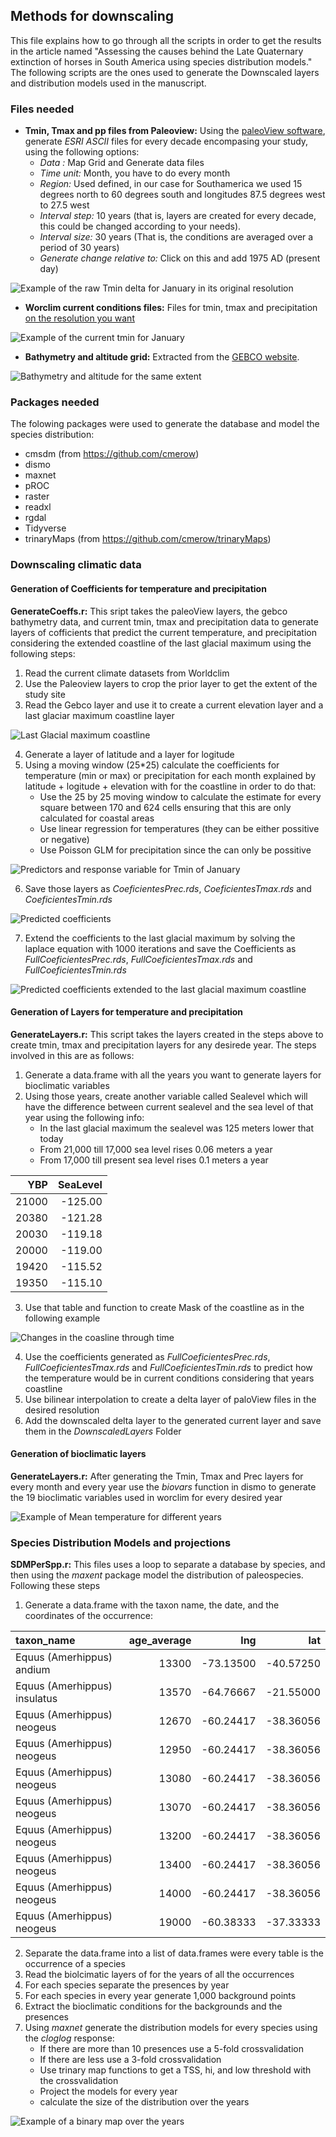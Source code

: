 ## Methods for downscaling 

This file explains how to go through all the scripts in order to get the results in the article named "Assessing the causes behind the Late Quaternary extinction of horses in South America using species distribution models." The following scripts are the ones used to generate the Downscaled layers and distribution models used in the manuscript.

### Files needed

* **Tmin, Tmax and pp files from Paleoview:** Using the [paleoView software](https://github.com/GlobalEcologyLab/PaleoView/releases), generate *ESRI ASCII* files for every decade encompasing your study, using the following options:
    + *Data :* Map Grid and Generate data files
    + *Time unit:* Month, you have to do every month
    + *Region:* Used defined, in our case for Southamerica we used 15 degrees north to 60 degrees south and longitudes 87.5 degrees west to 27.5 west
    + *Interval step:* 10 years (that is, layers are created for every decade, this could be changed according to your needs).
    + *Interval size:* 30 years (That is, the conditions are averaged over a period of 30 years)
    + *Generate change relative to:* Click on this and add 1975 AD (present day)

![Example of the raw Tmin delta for January in its original resolution](TminPaleView.png)    
    
* **Worclim current conditions files:**  Files for tmin, tmax and precipitation [on the resolution you want](http://www.worldclim.org/current)

![Example of the current tmin for January](CurrentTmin.png)  

* **Bathymetry and altitude grid:** Extracted from the [GEBCO website](https://www.gebco.net/).

![Bathymetry and altitude for the same extent](Bathymetry.png)  

### Packages needed

The folowing packages were used to generate the database and model the species distribution:

* cmsdm (from https://github.com/cmerow)
* dismo
* maxnet
* pROC
* raster
* readxl
* rgdal
* Tidyverse
* trinaryMaps (from https://github.com/cmerow/trinaryMaps)

### Downscaling climatic data

#### Generation of Coefficients for temperature and precipitation

**GenerateCoeffs.r:** This sript takes the paleoView layers, the gebco bathymetry data, and current tmin, tmax and precipitation data to generate layers of cofficients that predict the current temperature, and precipitation considering the extended coastline of the last glacial maximum using the following steps:

1. Read the current climate datasets from Worldclim
2. Use the Paleoview layers to crop the prior layer to get the extent of the study site
3. Read the Gebco layer and use it to create a current elevation layer and a last glaciar maximum coastline layer

![Last Glacial maximum coastline](GacialCoastline.png)  

4. Generate a layer of latitude and a layer for logitude
5. Using a moving window (25*25) calculate the coefficients for temperature (min or max) or precipitation for each month explained by latitude + logitude + elevation with for the coastline in order to do that:
    + Use the 25 by 25 moving window to calculate the estimate for every square between 170 and 624 cells ensuring that this are only calculated for coastal areas
    + Use linear regression for temperatures (they can be either possitive or negative)
    + Use Poisson GLM for precipitation since the can only be possitive
    
![Predictors and response variable for Tmin of January](Preds.png)

6. Save those layers as *CoeficientesPrec.rds*, *CoeficientesTmax.rds* and *CoeficientesTmin.rds*

![Predicted coefficients](Coeffs.png)

7. Extend the coefficients to the last glacial maximum by solving the laplace equation with 1000 iterations and save the Coefficients as *FullCoeficientesPrec.rds*, *FullCoeficientesTmax.rds* and *FullCoeficientesTmin.rds*

![Predicted coefficients extended to the last glacial maximum coastline](FullCoefs.png)


#### Generation of Layers for temperature and precipitation

**GenerateLayers.r:** This script takes the layers created in the steps above to create tmin, tmax and precipitation layers for any desirede year. The steps involved in this are as follows:

1. Generate a data.frame with all the years you want to generate layers for bioclimatic variables
2. Using those years, create another variable called Sealevel which will have the difference between current sealevel and the sea level of that year using the following info:
    + In the last glacial maximum the sealevel was 125 meters lower that today
    + From 21,000 till 17,000 sea level rises 0.06 meters a year
    + From 17,000 till present sea level rises 0.1 meters a year

|   YBP| SeaLevel|
|-----:|--------:|
| 21000|  -125.00|
| 20380|  -121.28|
| 20030|  -119.18|
| 20000|  -119.00|
| 19420|  -115.52|
| 19350|  -115.10|

3. Use that table and function to create Mask of the coastline as in the following example

![Changes in the coasline through time](CoastEx.png)

4. Use the coefficients generated as *FullCoeficientesPrec.rds*, *FullCoeficientesTmax.rds* and *FullCoeficientesTmin.rds* to predict how the temperature would be in current conditions considering that years coastline
5. Use bilinear interpolation to create a delta layer of paloView files in the desired resolution
6. Add the downscaled delta layer to the generated current layer and save them in the *DownscaledLayers* Folder


#### Generation of bioclimatic layers

**GenerateLayers.r:** After generating the Tmin, Tmax and Prec layers for every month and every year use the *biovars* function in dismo to generate the 19 bioclimatic variables used in worclim for every desired year

![Example of Mean temperature for different years](Tmean.png)

### Species Distribution Models and projections

**SDMPerSpp.r:** This files uses a loop to separate a database by species, and then using the *maxent* package model the distribution of paleospecies. Following these steps

1. Generate a data.frame with the taxon name, the date, and the coordinates of the occurrence:

|taxon_name                   | age_average|       lng|       lat|
|:----------------------------|-----------:|---------:|---------:|
|Equus (Amerhippus) andium    |       13300| -73.13500| -40.57250|
|Equus (Amerhippus) insulatus |       13570| -64.76667| -21.55000|
|Equus (Amerhippus) neogeus   |       12670| -60.24417| -38.36056|
|Equus (Amerhippus) neogeus   |       12950| -60.24417| -38.36056|
|Equus (Amerhippus) neogeus   |       13080| -60.24417| -38.36056|
|Equus (Amerhippus) neogeus   |       13070| -60.24417| -38.36056|
|Equus (Amerhippus) neogeus   |       13200| -60.24417| -38.36056|
|Equus (Amerhippus) neogeus   |       13400| -60.24417| -38.36056|
|Equus (Amerhippus) neogeus   |       14000| -60.24417| -38.36056|
|Equus (Amerhippus) neogeus   |       19000| -60.38333| -37.33333|

2. Separate the data.frame into a list of data.frames were every table is the occurrence of a species
3. Read the biolcimatic layers of for the years of all the occurrences
4. For each species separate the presences by year
5. For each species in every year generate 1,000 background points
6. Extract the bioclimatic conditions for the backgrounds and the presences
7. Using *maxnet* generate the distribution models for every species using the *cloglog* response:
    + If there are more than 10 presences use a 5-fold crossvalidation
    + If there are less use a 3-fold crossvalidation
    + Use trinary map functions to get a TSS, hi, and low threshold with the crossvalidation
    + Project the models for every year
    + calculate the size of the distribution over the years
    
![Example of a binary map over the years](Hippidion_principale_binary.png)
